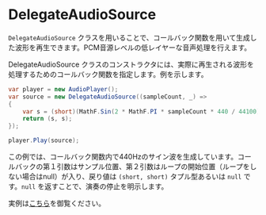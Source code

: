 # DelegateAudioSource

`DelegateAudioSource` クラスを用いることで、コールバック関数を用いて生成した波形を再生できます。PCM音源レベルの低レイヤーな音声処理を行えます。

DelegateAudioSource クラスのコンストラクタには、実際に再生される波形を処理するためのコールバック関数を指定します。例を示します。

```cs
var player = new AudioPlayer();
var source = new DelegateAudioSource((sampleCount, _) =>
{
    var s = (short)(MathF.Sin(2 * MathF.PI * sampleCount * 440 / 44100) * 10000);
    return (s, s);
});

player.Play(source);
```

この例では、コールバック関数内で440Hzのサイン波を生成しています。コールバックの第１引数はサンプル位置、第２引数はループの開始位置（ループをしない場合はnull）が入り、戻り値は `(short, short)` タプル型あるいは `null` です。`null` を返すことで、演奏の停止を明示します。

実例は[こちら](/demo/Scenes/Examples/audio/DelegateExampleScene.cs)を御覧ください。